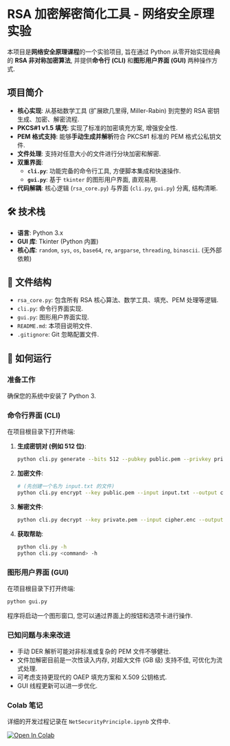# RSA 加密解密简化工具 - 网络安全原理实验 

本项目是**网络安全原理课程**的一个实验项目, 旨在通过 Python 从零开始实现经典的 **RSA 非对称加密算法**, 并提供**命令行 (CLI)** 和**图形用户界面 (GUI)** 两种操作方式.

## 项目简介

* **核心实现**: 从基础数学工具 (扩展欧几里得, Miller-Rabin) 到完整的 RSA 密钥生成、加密、解密流程.
* **PKCS#1 v1.5 填充**: 实现了标准的加密填充方案, 增强安全性.
* **PEM 格式支持**: 能够**手动生成并解析**符合 PKCS#1 标准的 PEM 格式公私钥文件.
* **文件处理**: 支持对任意大小的文件进行分块加密和解密.
* **双重界面**:
    * **`cli.py`**: 功能完备的命令行工具, 方便脚本集成和快速操作.
    * **`gui.py`**: 基于 `tkinter` 的图形用户界面, 直观易用.
* **代码解耦**: 核心逻辑 (`rsa_core.py`) 与界面 (`cli.py`, `gui.py`) 分离, 结构清晰.

## 🛠️ 技术栈

* **语言**: Python 3.x
* **GUI 库**: Tkinter (Python 内置)
* **核心库**: `random`, `sys`, `os`, `base64`, `re`, `argparse`, `threading`, `binascii`. (无外部依赖)

## 📁 文件结构

* `rsa_core.py`: 包含所有 RSA 核心算法、数学工具、填充、PEM 处理等逻辑.
* `cli.py`: 命令行界面实现.
* `gui.py`: 图形用户界面实现.
* `README.md`: 本项目说明文件.
* `.gitignore`: Git 忽略配置文件.

## 🚀 如何运行

### 准备工作

确保您的系统中安装了 Python 3.

### 命令行界面 (CLI)

在项目根目录下打开终端:

1.  **生成密钥对 (例如 512 位)**:
    ```bash
    python cli.py generate --bits 512 --pubkey public.pem --privkey private.pem
    ```
2.  **加密文件**:
    ```bash
    # (先创建一个名为 input.txt 的文件)
    python cli.py encrypt --key public.pem --input input.txt --output cipher.enc
    ```
3.  **解密文件**:
    ```bash
    python cli.py decrypt --key private.pem --input cipher.enc --output decrypted.txt
    ```
4.  **获取帮助**:
    ```bash
    python cli.py -h 
    python cli.py <command> -h 
    ```

### 图形用户界面 (GUI)

在项目根目录下打开终端:

```bash
python gui.py
```
程序将启动一个图形窗口, 您可以通过界面上的按钮和选项卡进行操作.

### 已知问题与未来改进

* 手动 DER 解析可能对非标准或复杂的 PEM 文件不够健壮.
* 文件加解密目前是一次性读入内存, 对超大文件 (GB 级) 支持不佳, 可优化为流式处理.
* 可考虑支持更现代的 OAEP 填充方案和 X.509 公钥格式.
* GUI 线程更新可以进一步优化.

### Colab 笔记

详细的开发过程记录在 `NetSecurityPrinciple.ipynb` 文件中. 

[![Open In Colab](https://colab.research.google.com/assets/colab-badge.svg)](https://colab.research.google.com/lgnorant-lu/RSA-DupSpfEp/blob/main/NetSecurityPrinciple.ipynb)

